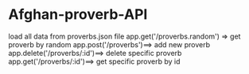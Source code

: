 # Afghan-proverb-API

load all data from proverbs.json file
app.get('/proverbs.random') => get proverb by random
app.post('/proverbs')==> add new proverb
app.delete('/proverbs/:id')==> delete specific proverb
app.get('/proverbs/:id')==> get specific proverb by id
